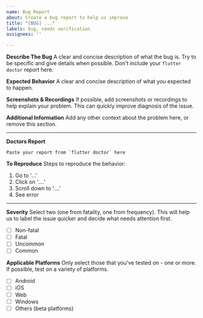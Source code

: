 ```yaml
---
name: Bug Report
about: Create a bug report to help us improve
title: "[BUG] ..."
labels: bug, needs verification
assignees: ''

---
```


**Describe The Bug**
A clear and concise description of what the bug is. Try to be specific and give details when possible. Don't include your `flutter doctor` report here.

**Expected Behavior**
A clear and concise description of what you expected to happen.

**Screenshots & Recordings**
If possible, add screenshots or recordings to help explain your problem. This can quickly improve diagnosis of the issue.

**Additional Information**
Add any other context about the problem here, or remove this section.

---

**Doctors Report**
```
Paste your report from `flutter doctor` here
```

**To Reproduce**
Steps to reproduce the behavior:
1. Go to '...'
2. Click on '....'
3. Scroll down to '....'
4. See error

---

**Severity**
Select two (one from fatality, one from frequency). This will help us to label the issue quicker and decide what needs attention first.
 - [ ] Non-fatal
 - [ ] Fatal
 - [ ] Uncommon
 - [ ] Common

**Applicable Platforms**
Only select those that you've tested on - one or more. If possible, test on a variety of platforms.
 - [ ] Android
 - [ ] iOS
 - [ ] Web
 - [ ] Windows
 - [ ] Others (beta platforms)
